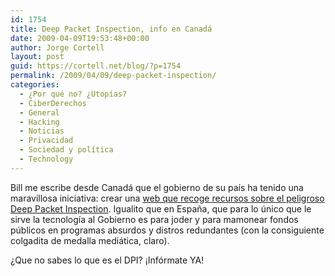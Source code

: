 ```yaml
---
id: 1754
title: Deep Packet Inspection, info en Canadá
date: 2009-04-09T19:53:48+00:00
author: Jorge Cortell
layout: post
guid: https://cortell.net/blog/?p=1754
permalink: /2009/04/09/deep-packet-inspection/
categories:
  - ¿Por qué no? ¿Utopías?
  - CiberDerechos
  - General
  - Hacking
  - Noticias
  - Privacidad
  - Sociedad y polí­tica
  - Technology
---
```

Bill me escribe desde Canadá que el gobierno de su país ha tenido una maravillosa iniciativa: crear una <a title="https://dpi.priv.gc.ca/" href="https://dpi.priv.gc.ca/" target="_blank">web que recoge recursos sobre el peligroso Deep Packet Inspection</a>. Igualito que en España, que para lo único que le sirve la tecnología al Gobierno es para joder y para mamonear fondos públicos en programas absurdos y distros redundantes (con la consiguiente colgadita de medalla mediática, claro).

¿Que no sabes lo que es el DPI? ¡Infórmate YA!